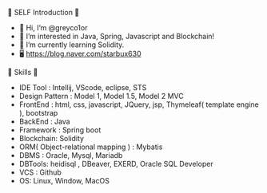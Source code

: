 🙂 SELF Introduction 🙂
- 👋 Hi, I’m @greyco1or
- 👀 I’m interested in Java, Spring, Javascript and Blockchain!
- 🌱 I’m currently learning Solidity.
- 🖥 https://blog.naver.com/starbux630


🙂 Skills 🙂
- IDE Tool : Intellij, VScode, eclipse, STS
- Design Pattern : Model 1, Model 1.5, Model 2 MVC
- FrontEnd : html, css, javascript, JQuery, jsp, Thymeleaf( template engine ), bootstrap
- BackEnd : Java
- Framework : Spring boot
- Blockchain: Solidity
- ORM( Object-relational mapping ) : Mybatis
- DBMS : Oracle, Mysql, Mariadb
- DBTools: heidisql , DBeaver, EXERD, Oracle SQL Developer
- VCS : Github
- OS: Linux, Window, MacOS


<!---
greyco1or/greyco1or is a ✨ special ✨ repository because its `README.md` (this file) appears on your GitHub profile.
You can click the Preview link to take a look at your changes.
--->
